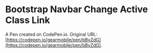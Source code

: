 # Bootstrap Navbar Change Active Class Link

A Pen created on CodePen.io. Original URL: [https://codepen.io/gearmobile/pen/bByZdG](https://codepen.io/gearmobile/pen/bByZdG).


